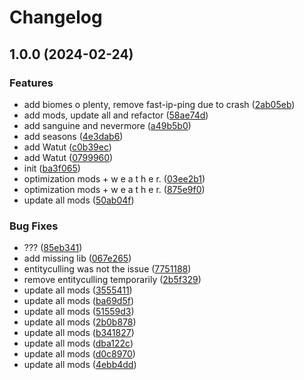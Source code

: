 # Changelog

## 1.0.0 (2024-02-24)


### Features

* add biomes o plenty, remove fast-ip-ping due to crash ([2ab05eb](https://github.com/ChecksumDev/velvet/commit/2ab05eb32421472cfa2efed34e4b1b790fe54cea))
* add mods, update all and refactor ([58ae74d](https://github.com/ChecksumDev/velvet/commit/58ae74da0fe09fa46fa8296c456b31926735b1f3))
* add sanguine and nevermore ([a49b5b0](https://github.com/ChecksumDev/velvet/commit/a49b5b08429da1e181b6ddba4cf2ffda42686b84))
* add seasons ([4e3dab6](https://github.com/ChecksumDev/velvet/commit/4e3dab608a7b504afb3af3a01fb41be8f03d3381))
* add Watut ([c0b39ec](https://github.com/ChecksumDev/velvet/commit/c0b39ece81c372b829794f7268b8f0d07e4c20fd))
* add Watut ([0799960](https://github.com/ChecksumDev/velvet/commit/07999605a146842684f3627260899ffe3957b9cf))
* init ([ba3f065](https://github.com/ChecksumDev/velvet/commit/ba3f06512a911ee91bfc5c44d7540562b66b0ba4))
* optimization mods + w e a t h e r. ([03ee2b1](https://github.com/ChecksumDev/velvet/commit/03ee2b1916c1a4e805727262b41b628cf015fef8))
* optimization mods + w e a t h e r. ([875e9f0](https://github.com/ChecksumDev/velvet/commit/875e9f033456616cf800533b975949aae50c2e02))
* update all mods ([50ab04f](https://github.com/ChecksumDev/velvet/commit/50ab04f9da298aa854859dc8263a5ccf5ee0191e))


### Bug Fixes

* ??? ([85eb341](https://github.com/ChecksumDev/velvet/commit/85eb3418ff58ef54d775ecb555f4ed97ca2575a8))
* add missing lib ([067e265](https://github.com/ChecksumDev/velvet/commit/067e265e3358a47a058fe3527d7471905c21bd7f))
* entityculling was not the issue ([7751188](https://github.com/ChecksumDev/velvet/commit/77511882db6ef559041191f687dc21e02ce621f6))
* remove entityculling temporarily ([2b5f329](https://github.com/ChecksumDev/velvet/commit/2b5f329c87fe8489ecb0b337fdf88e30f77f31a9))
* update all mods ([3555411](https://github.com/ChecksumDev/velvet/commit/3555411415c3b6f702895d0dcdba38545a77eb3a))
* update all mods ([ba69d5f](https://github.com/ChecksumDev/velvet/commit/ba69d5fcee7eeddd7899c67aa46bdb9dc8fa4786))
* update all mods ([51559d3](https://github.com/ChecksumDev/velvet/commit/51559d3ad0cb13870b56663ee4c7cade03ca4aab))
* update all mods ([2b0b878](https://github.com/ChecksumDev/velvet/commit/2b0b878fbc5d7059d985fe22da4e790a88090436))
* update all mods ([b341827](https://github.com/ChecksumDev/velvet/commit/b3418276cd9fd2267ba977c6927e546338304981))
* update all mods ([dba122c](https://github.com/ChecksumDev/velvet/commit/dba122c0d8996dc90a2eb84ccd8426d14917b427))
* update all mods ([d0c8970](https://github.com/ChecksumDev/velvet/commit/d0c89700401906c5925bc36ff08523f7396c8fb4))
* update all mods ([4ebb4dd](https://github.com/ChecksumDev/velvet/commit/4ebb4dd0a430dc3040f96af3be2481fefe845824))

